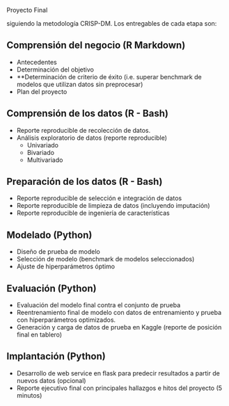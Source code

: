 Proyecto Final 

siguiendo la metodología CRISP-DM. Los entregables de cada etapa son:

## Comprensión del negocio (R Markdown)
* Antecedentes
* Determinación del objetivo
* **Determinación de criterio de éxito (i.e. superar benchmark de modelos que utilizan datos sin preprocesar)
* Plan del proyecto

## Comprensión de los datos (R - Bash)
* Reporte reproducible de recolección de datos.
* Análisis exploratorio de datos (reporte reproducible)
    * Univariado
    * Bivariado
    * Multivariado

## Preparación de los datos (R - Bash)
* Reporte reproducible de selección e integración de datos
* Reporte reproducible de limpieza de datos (incluyendo imputación)
* Reporte reproducible de ingeniería de características

## Modelado (Python)
* Diseño de prueba de modelo
* Selección de modelo (benchmark de modelos seleccionados)
* Ajuste de hiperparámetros óptimo

## Evaluación (Python)
* Evaluación del modelo final contra el conjunto de prueba
* Reentrenamiento final de modelo con datos de entrenamiento y prueba con hiperparámetros optimizados.
* Generación y carga de datos de prueba en Kaggle (reporte de posición final en tablero)

## Implantación (Python)
* Desarrollo de web service en flask para predecir resultados a partir de nuevos datos (opcional)
* Reporte ejecutivo final con principales hallazgos e hitos del proyecto (5 minutos)
